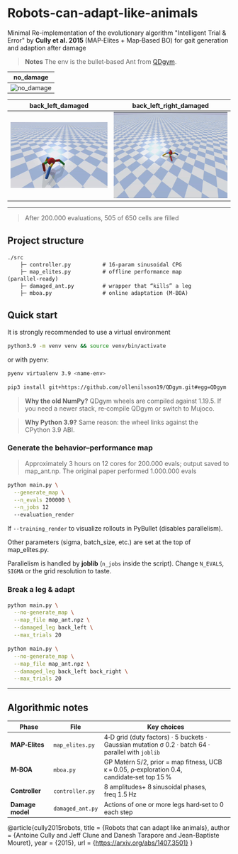 # Robots-can-adapt-like-animals
Minimal Re-implementation of the evolutionary algorithm "Intelligent Trial &amp; Error" by **Cully et al. 2015** (MAP‑Elites + Map‑Based BO) for gait generation and adaption after damage


> **Notes** The env is the bullet‑based Ant from [QDgym](https://github.com/ollebompa/QDgym).
>
| no_damage|
|----------|
| ![no_damage](./no_damage.gif) | 


| back_left_damaged| back_left_right_damaged |
|----------|------------|
|![back_left_damaged](./back_left.gif) |![back_left_and_right_damaged](./back_left_right.gif) 
---

> After 200.000 evaluations, 505 of 650 cells are filled

## Project structure

```
./src
    ├─ controller.py          # 16‑param sinusoidal CPG
    ├─ map_elites.py          # offline performance map (parallel‑ready)
    ├─ damaged_ant.py         # wrapper that “kills” a leg
    ├─ mboa.py                # online adaptation (M‑BOA)
```

## Quick start

It is strongly recommended to use a virtual environment

```bash
python3.9 -m venv venv && source venv/bin/activate
```

or with pyenv:

```bash
pyenv virtualenv 3.9 <name-env>
```

```bash
pip3 install git+https://github.com/ollenilsson19/QDgym.git#egg=QDgym
```

> **Why the old NumPy?** QDgym wheels are compiled against 1.19.5.
> If you need a newer stack, re‑compile QDgym or switch to Mujoco.

> **Why Python 3.9?** Same reason: the wheel links against the CPython 3.9 ABI.

### Generate the behavior–performance map

> Approximately 3 hours on 12 cores for 200.000 evals; output saved to map_ant.np. The original paper performed 1.000.000 evals

```bash
python main.py \
  --generate_map \
  --n_evals 200000 \
  --n_jobs 12
  --evaluation_render
```
If `--training_render` to visualize rollouts in PyBullet (disables parallelism).

Other parameters (sigma, batch_size, etc.) are set at the top of map_elites.py.

Parallelism is handled by **joblib** (`n_jobs` inside the script).
Change `N_EVALS`, `SIGMA` or the grid resolution to taste.

### Break a leg & adapt
```bash
python main.py \
  --no-generate_map \
  --map_file map_ant.npz \
  --damaged_leg back_left \
  --max_trials 20
```

```bash
python main.py \
  --no-generate_map \
  --map_file map_ant.npz \
  --damaged_leg back_left back_right \
  --max_trials 20
```




---

## Algorithmic notes

| Phase            | File                  | Key choices                                                                                       |
| ---------------- | --------------------- | ------------------------------------------------------------------------------------------------- |
| **MAP‑Elites**   | `map_elites.py` | 4‑D grid (duty factors) · 5 buckets · Gaussian mutation σ 0.2 · batch 64 · parallel with `joblib` |
| **M‑BOA**        | `mboa.py`            | GP Matérn 5/2, prior = map fitness, UCB κ = 0.05, ρ‑exploration 0.4, candidate‑set top 15 %       |
| **Controller**   | `controller.py`       | 8 amplitudes+ 8 sinusoidal phases, freq 1.5 Hz                                                      |
| **Damage model** | `damaged_ant.py`      | Actions of one or more legs hard‑set to 0 each step                                                        |


@article{cully2015robots,
  title        = {Robots that can adapt like animals},
  author       = {Antoine Cully and Jeff Clune and Danesh Tarapore and Jean-Baptiste Mouret},
  year         = {2015},
  url          = {https://arxiv.org/abs/1407.3501}
}

